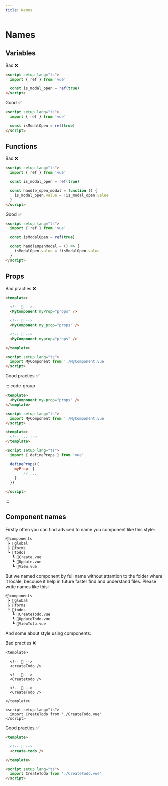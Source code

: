 ```yaml
---
title: Names
---
```


# Names

## Variables

Bad :x:

```html
<script setup lang="ts">
  import { ref } from 'vue'

  const is_modal_open = ref(true)
</script>
```

Good :white_check_mark:

```html
<script setup lang="ts">
  import { ref } from 'vue'

  const isModalOpen = ref(true)
</script>
```

## Functions

Bad :x:

```html
<script setup lang="ts">
  import { ref } from 'vue'

  const is_modal_open = ref(true)

  const handle_open_modal = function () {
    is_modal_open.value = !is_modal_open.value
  }
</script>
```

Good :white_check_mark:

```html
<script setup lang="ts">
  import { ref } from 'vue'

  const isModalOpen = ref(true)

  const handleOpenModal = () => {
    isModalOpen.value = !isModalOpen.value
  }
</script>
```

## Props

Bad practies :x:

```html
<template>

  <!-- 💩 -->
  <MyComponent myProp="props" />

  <!-- 💩 -->
  <MyComponent my_prop="props" />

  <!-- 💩 -->
  <MyComponent myprop="props" />

</template>

<script setup lang="ts">
  import MyComponent from './MyComponent.vue'
</script>
```

Good practies :white_check_mark:


::: code-group

```html [App.vue]
<template>
  <MyComponent my-prop="props" />
</template>

<script setup lang="ts">
  import MyComponent from './MyComponent.vue'
</script>
```


```html [MyComponent.vue]
<template>
  <!-- ... -->
</template>

<script setup lang="ts">
  import { defineProps } from 'vue'

  defineProps({
    myProp: {
        // ...
    }
  })

</script>
```
:::

## Component names

Firstly often you can find adviced to name you component like this style:

```html
📦components
 ┣ 📂global
 ┣ 📂forms
 ┗ 📂todos
   ┗ 📜Create.vue
   ┗ 📜Update.vue
   ┗ 📜View.vue
```

But we named component by full name without attantion to the folder where it locale, becouse it help in future faster find and understand files. Please write names like this:

```html
📦components
 ┣ 📂global
 ┣ 📂forms
 ┗ 📂todos
   ┗ 📜CreateTodo.vue
   ┗ 📜UpdateTodo.vue
   ┗ 📜ViewToto.vue
```

And some about style using components:

Bad practies :x:

```
<template>

  <!-- 💩 -->
  <createTodo />

  <!-- 💩 -->
  <Createtodo />

  <!-- 💩 -->
  <CreateTodo />

</template>

<script setup lang="ts">
  import CreateTodo from './CreateTodo.vue'
</script>
```

Good practies :white_check_mark:



```html
<template>

  <!-- 💩 -->
  <create-todo />

</template>

<script setup lang="ts">
  import CreateTodo from './CreateTodo.vue'
</script>
```
